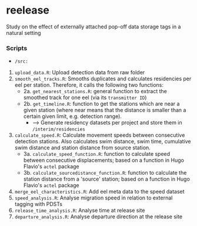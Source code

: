 # reelease
Study on the effect of externally attached pop-off data storage tags in a natural setting


### Scripts

* `/src:`

1. `upload_data.R`: Upload detection data from raw folder
2. `smooth_eel_tracks.R`: Smooths duplicates and calculates residencies per eel per station. Therefore, it calls the following two functions:
	+ 2a. `get_nearest_stations.R`: general function to extract the smoothed track for one eel (via its `transmitter ID`)
	+ 2b. `get_timeline.R`: function to get the stations which are near a given station (where near means that the distance is smaller than a certain given limit, e.g. detection range).
		- --> Generate residency datasets per project and store them in `/interim/residencies`
3. `calculate_speed.R`: Calculate movement speeds between consecutive detection stations. Also calculates swim distance, swim time, cumulative swim distance and station distance from source station.
	+ 3a. `calculate_speed_function.R`: function to calculate speed between consecutive displacements; based on a function in Hugo Flavio's `actel` package
	+ 3b. `calculate_sourcedistance_function.R`: function to calculate the station distance from a 'source' station; based on a function in Hugo Flavio's `actel` package
4. `merge_eel_characteristics.R`: Add eel meta data to the speed dataset
5. `speed_analysis.R`: Analyse migration speed in relation to external tagging with PDSTs
6. `release_time_analysis.R`: Analyse time at release site
7. `departure_analysis.R`: Analyse departure direction at the release site